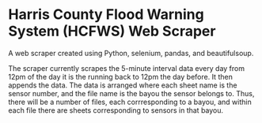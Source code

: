 # Harris County Flood Warning System (HCFWS) Web Scraper 
A web scraper created using Python, selenium, pandas, and beautifulsoup. 

The scraper currently scrapes the 5-minute interval data every day from 12pm of the day it is the running back to 12pm the day before. It then appends the data. The data is arranged where each sheet name is the sensor number, and the file name is the bayou the sensor belongs to. Thus, there will be a number of files, each corrresponding to a bayou, and within each file there are sheets corresponding to sensors in that bayou. 
